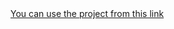 <div align="left">
  <a href="https://main--bronchoscopy-report.netlify.app/" target="_blank">
    You can use the project from this link
  </a>
</div>

###
